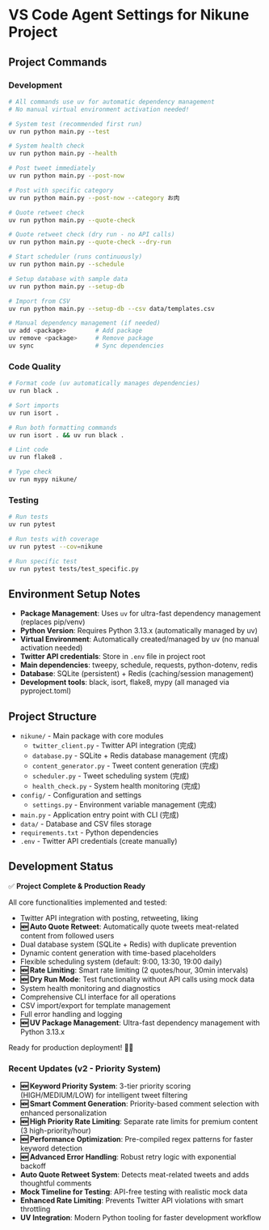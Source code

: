 # VS Code Agent Settings for Nikune Project

## Project Commands

### Development
```bash
# All commands use uv for automatic dependency management
# No manual virtual environment activation needed!

# System test (recommended first run)
uv run python main.py --test

# System health check
uv run python main.py --health

# Post tweet immediately
uv run python main.py --post-now

# Post with specific category
uv run python main.py --post-now --category お肉

# Quote retweet check
uv run python main.py --quote-check

# Quote retweet check (dry run - no API calls)
uv run python main.py --quote-check --dry-run

# Start scheduler (runs continuously)
uv run python main.py --schedule

# Setup database with sample data
uv run python main.py --setup-db

# Import from CSV
uv run python main.py --setup-db --csv data/templates.csv

# Manual dependency management (if needed)
uv add <package>        # Add package
uv remove <package>     # Remove package  
uv sync                 # Sync dependencies
```

### Code Quality
```bash
# Format code (uv automatically manages dependencies)
uv run black .

# Sort imports
uv run isort .

# Run both formatting commands
uv run isort . && uv run black .

# Lint code
uv run flake8 .

# Type check
uv run mypy nikune/
```

### Testing
```bash
# Run tests
uv run pytest

# Run tests with coverage
uv run pytest --cov=nikune

# Run specific test
uv run pytest tests/test_specific.py
```

## Environment Setup Notes

- **Package Management**: Uses `uv` for ultra-fast dependency management (replaces pip/venv)
- **Python Version**: Requires Python 3.13.x (automatically managed by uv)
- **Virtual Environment**: Automatically created/managed by uv (no manual activation needed)
- **Twitter API credentials**: Store in `.env` file in project root
- **Main dependencies**: tweepy, schedule, requests, python-dotenv, redis
- **Database**: SQLite (persistent) + Redis (caching/session management)
- **Development tools**: black, isort, flake8, mypy (all managed via pyproject.toml)

## Project Structure

- `nikune/` - Main package with core modules
  - `twitter_client.py` - Twitter API integration (完成)
  - `database.py` - SQLite + Redis database management (完成)
  - `content_generator.py` - Tweet content generation (完成)
  - `scheduler.py` - Tweet scheduling system (完成)
  - `health_check.py` - System health monitoring (完成)
- `config/` - Configuration and settings
  - `settings.py` - Environment variable management (完成)
- `main.py` - Application entry point with CLI (完成)
- `data/` - Database and CSV files storage
- `requirements.txt` - Python dependencies
- `.env` - Twitter API credentials (create manually)

## Development Status

✅ **Project Complete & Production Ready**

All core functionalities implemented and tested:
- Twitter API integration with posting, retweeting, liking
- **🆕 Auto Quote Retweet**: Automatically quote tweets meat-related content from followed users
- Dual database system (SQLite + Redis) with duplicate prevention
- Dynamic content generation with time-based placeholders
- Flexible scheduling system (default: 9:00, 13:30, 19:00 daily)
- **🆕 Rate Limiting**: Smart rate limiting (2 quotes/hour, 30min intervals)
- **🆕 Dry Run Mode**: Test functionality without API calls using mock data
- System health monitoring and diagnostics
- Comprehensive CLI interface for all operations
- CSV import/export for template management
- Full error handling and logging
- **🆕 UV Package Management**: Ultra-fast dependency management with Python 3.13.x

Ready for production deployment! 🐻🍖

### Recent Updates (v2 - Priority System)
- **🆕 Keyword Priority System**: 3-tier priority scoring (HIGH/MEDIUM/LOW) for intelligent tweet filtering
- **🆕 Smart Comment Generation**: Priority-based comment selection with enhanced personalization
- **🆕 High Priority Rate Limiting**: Separate rate limits for premium content (3 high-priority/hour)
- **🆕 Performance Optimization**: Pre-compiled regex patterns for faster keyword detection
- **🆕 Advanced Error Handling**: Robust retry logic with exponential backoff
- **Auto Quote Retweet System**: Detects meat-related tweets and adds thoughtful comments
- **Mock Timeline for Testing**: API-free testing with realistic mock data
- **Enhanced Rate Limiting**: Prevents Twitter API violations with smart throttling
- **UV Integration**: Modern Python tooling for faster development workflow
